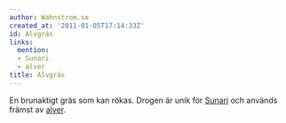 ```yaml
---
author: Wahnstrom.se
created_at: '2011-01-05T17:14:33Z'
id: Alvgräs
links:
  mention:
  - Sunari
  - alver
title: Alvgräs
---
```


En brunaktigt gräs som kan rökas. Drogen är unik för [Sunari] och används främst av [alver].

  [Sunari]: Sunari
  [alver]: alver